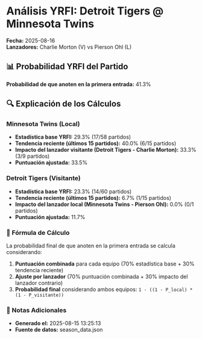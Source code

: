 # Análisis YRFI: Detroit Tigers @ Minnesota Twins

**Fecha:** 2025-08-16  
**Lanzadores:** Charlie Morton (V) vs Pierson Ohl (L)

## 📊 Probabilidad YRFI del Partido

**Probabilidad de que anoten en la primera entrada:** 41.3%

## 🔍 Explicación de los Cálculos

### Minnesota Twins (Local)
- **Estadística base YRFI:** 29.3% (17/58 partidos)
- **Tendencia reciente (últimos 15 partidos):** 40.0% (6/15 partidos)
- **Impacto del lanzador visitante (Detroit Tigers - Charlie Morton):** 33.3% (3/9 partidos)
- **Puntuación ajustada:** 33.5%

### Detroit Tigers (Visitante)
- **Estadística base YRFI:** 23.3% (14/60 partidos)
- **Tendencia reciente (últimos 15 partidos):** 6.7% (1/15 partidos)
- **Impacto del lanzador local (Minnesota Twins - Pierson Ohl):** 0.0% (0/1 partidos)
- **Puntuación ajustada:** 11.7%

### 📝 Fórmula de Cálculo

La probabilidad final de que anoten en la primera entrada se calcula considerando:
1. **Puntuación combinada** para cada equipo (70% estadística base + 30% tendencia reciente)
2. **Ajuste por lanzador** (70% puntuación combinada + 30% impacto del lanzador contrario)
3. **Probabilidad final** considerando ambos equipos: `1 - ((1 - P_local) * (1 - P_visitante))`

### 📌 Notas Adicionales

- **Generado el:** 2025-08-15 13:25:13
- **Fuente de datos:** season_data.json
